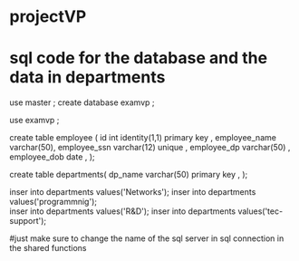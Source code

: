 # projectVP

# sql code for the database and the data in departments 

use master ;
create database examvp ;

use examvp ;

create table employee (
id  int  identity(1,1) primary key ,
employee_name varchar(50),
employee_ssn varchar(12) unique , 
employee_dp varchar(50) ,
employee_dob date ,
);

create table departments(
dp_name varchar(50) primary key ,
);



inser into departments values('Networks');
inser into departments values('programmnig');   
inser into departments values('R&D');
inser into departments values('tec-support');


#just make sure to change the name of the sql server in sql connection in the shared functions 

